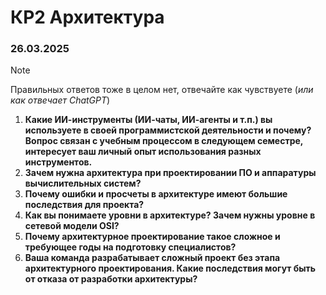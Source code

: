 # КР2 Архитектура

### 26.03.2025

> [!NOTE]  
> Правильных ответов тоже в целом нет, отвечайте как чувствуете (*или как отвечает ChatGPT*)

1. **Какие ИИ-инструменты (ИИ-чаты, ИИ-агенты и т.п.) вы используете в своей программистской деятельности и почему? Вопрос связан с учебным процессом в следующем семестре, интересует ваш личный опыт использования разных инструментов.**
2. **Зачем нужна архитектура при проектировании ПО и аппаратуры вычислительных систем?**
3. **Почему ошибки и просчеты в архитектуре имеют большие последствия для проекта?**
4. **Как вы понимаете уровни в архитектуре? Зачем нужны уровне в сетевой модели OSI?**
5. **Почему архитектурное проектирование такое сложное и требующее годы на подготовку специалистов?**
6. **Ваша команда разрабатывает сложный проект без этапа архитектурного проектирования. Какие последствия могут быть от отказа от разработки архитектуры?**
